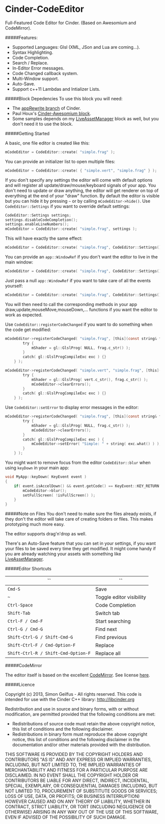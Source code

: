 Cinder-CodeEditor
================

Full-Featured Code Editor for Cinder.
(Based on Awesomium and CodeMirror).

#####Features:
* Supported Languages: Glsl (XML, JSon and Lua are coming...).
* Syntax Highlighting.
* Code Completion.
* Search / Replace.
* In-Editor Error messages.
* Code Changed callback system.
* Multi-Window support.
* Auto-Save.
* Support c++11 Lambdas and Intializer Lists.

#####Block Depedencies
To use this block you will need:
* The [appRewrite branch](https://forum.libcinder.org/#Topic/23286000001389463)  of Cinder.
* Paul Houx's [Cinder-Awesomium block](https://github.com/paulhoux/Cinder-Awesomium).
* Some samples depends on my [LiveAssetManager](https://github.com/simongeilfus/Cinder-LiveAssetManager) block as well, but you don't need it to use the block.

#####Getting Started

A basic, one file editor is created like this:

```c
mCodeEditor = CodeEditor::create( "simple.frag" );
```

You can provide an initializer list to open multiple files:

```c
mCodeEditor = CodeEditor::create( { "simple.vert", "simple.frag" } );
```

If you don't specify any settings the editor will come with default options and will register all update/draw/mouse/keyboard signals of your app. You don't need to update or draw anything, the editor will get renderer on top of everything at the end of your "draw" function. By default the editor is visible but you can hide it by pressing `~` or by calling `mCodeEditor->hide()`.
Use `CodeEditor::Settings` if you want to override default settings:

```c
CodeEditor::Settings settings;
settings.disableCodeCompletion();
settings.enableLineNumbers();
mCodeEditor = CodeEditor::create( "simple.frag", settings );
```

This will have exactly the same effect:

```c
mCodeEditor = CodeEditor::create( "simple.frag", CodeEditor::Settings().codeCompletion(false).lineNumbers() );
```

You can provide an `app::WindowRef` if you don't want the editor to live in the main window:

```c
mCodeEditor = CodeEditor::create( "simple.frag", CodeEditor::Settings().window( otherWindow ) );
```

Just pass a null `app::WindowRef` if you want to take care of all the events yourself:

```c
mCodeEditor = CodeEditor::create( "simple.frag", CodeEditor::Settings().window( WindowRef() ) );
```
You will then need to call the corresponding methods in your app draw,update,mouseMove,mouseDown,... functions if you want the editor to work as expected.

Use `CodeEditor::registerCodeChanged` if you want to do something when the code get modified:

```c
mCodeEditor->registerCodeChanged( "simple.frag", [this](const string& frag) {
        try {
            mShader = gl::GlslProg( NULL, frag.c_str() );
        }
        catch( gl::GlslProgCompileExc exc ) {}
    } );
```

```c
mCodeEditor->registerCodeChanged( "simple.vert", "simple.frag", [this](const string& vert,const string& frag) {
        try {
            mShader = gl::GlslProg( vert.c_str(), frag.c_str() );
            mCodeEditor->clearErrors();
        }
        catch( gl::GlslProgCompileExc exc ) {}
    } );
```

Use `CodeEditor::setError` to display error messages in the editor:

```c
mCodeEditor->registerCodeChanged( "simple.frag", [this](const string& frag) {
        try {
            mShader = gl::GlslProg( NULL, frag.c_str() );
            mCodeEditor->clearErrors();
        }
        catch( gl::GlslProgCompileExc exc ) {
            mCodeEditor->setError( "Simple: " + string( exc.what() ) );
        }
    } );
```

You might want to remove focus from the editor `CodeEditor::blur` when using `keyDown` in your main app:

```c
void MyApp::keyDown( KeyEvent event )
{
    if( event.isAccelDown() && event.getCode() == KeyEvent::KEY_RETURN ){
        mCodeEditor->blur();
        setFullScreen( !isFullScreen() );
    }
}
```


#####Note on Files
You don't need to make sure the files already exists, if they don't the editor will take care of creating folders or files. This makes prototyping much more easy.

The editor supports drag'n'drop as well.

There's an Auto-Save feature that you can set in your settings, if you want your files to be saved every time they get modified. It might come handy if you are already watching your assets with something like [LiveAssetManager](https://github.com/simongeilfus/Cinder-LiveAssetManager).

#####Editor Shortcuts

`` | ``
----|------
`Cmd-S`                             | Save
`~` | Toggle editor visibility
`Ctrl-Space` | Code Completion
`Shift-Tab` | Switch tab
`Ctrl-F / Cmd-F` | Start searching
`Ctrl-G / Cmd-G` | Find next
`Shift-Ctrl-G / Shift-Cmd-G`        | Find previous
`Shift-Ctrl-F / Cmd-Option-F`       | Replace
`Shift-Ctrl-R / Shift-Cmd-Option-F` | Replace all


#####CodeMirror

The editor itself is based on the excellent [CodeMirror](https://github.com/marijnh/CodeMirror). See license [here](https://github.com/simongeilfus/Cinder-CodeEditor/blob/master/CM-LICENSE).


#####Licence

Copyright (c) 2013, Simon Geilfus - All rights reserved.
This code is intended for use with the Cinder C++ library: http://libcinder.org

Redistribution and use in source and binary forms, with or without modification, are permitted provided that
the following conditions are met:

* Redistributions of source code must retain the above copyright notice, this list of conditions and the following disclaimer.
* Redistributions in binary form must reproduce the above copyright notice, this list of conditions and	the following disclaimer in the documentation and/or other materials provided with the distribution.

THIS SOFTWARE IS PROVIDED BY THE COPYRIGHT HOLDERS AND CONTRIBUTORS "AS IS" AND ANY EXPRESS OR IMPLIED WARRANTIES, INCLUDING, BUT NOT LIMITED TO, THE IMPLIED WARRANTIES OF MERCHANTABILITY AND FITNESS FOR A PARTICULAR PURPOSE ARE DISCLAIMED. IN NO EVENT SHALL THE COPYRIGHT HOLDER OR CONTRIBUTORS BE LIABLE FOR ANY DIRECT, INDIRECT, INCIDENTAL, SPECIAL, EXEMPLARY, OR CONSEQUENTIAL DAMAGES (INCLUDING, BUT NOT LIMITED TO, PROCUREMENT OF SUBSTITUTE GOODS OR SERVICES; LOSS OF USE, DATA, OR PROFITS; OR BUSINESS INTERRUPTION) HOWEVER CAUSED AND ON ANY THEORY OF LIABILITY, WHETHER IN CONTRACT, STRICT LIABILITY, OR TORT (INCLUDING
NEGLIGENCE OR OTHERWISE) ARISING IN ANY WAY OUT OF THE USE OF THIS SOFTWARE, EVEN IF ADVISED OF THE POSSIBILITY OF SUCH DAMAGE.
